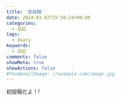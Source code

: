 ```yaml
---
title: '初投稿'
date: 2024-01-02T15:50:54+09:00
categories:
  - 日記
tags:
  - diary
keywords:
  - 日記
comments: false
showMeta: true
showActions: false
#thumbnailImage: //example.com/image.jpg
---
```


初投稿だよ！!
